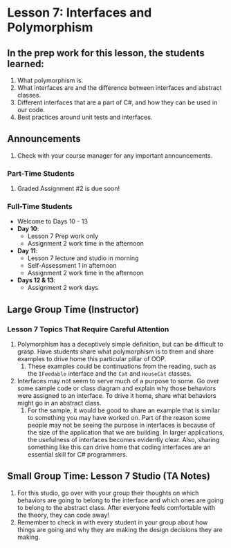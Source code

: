 # Lesson 7: Interfaces and Polymorphism

## In the prep work for this lesson, the students learned:
1. What polymorphism is.
1. What interfaces are and the difference between interfaces and abstract classes.
1. Different interfaces that are a part of C#, and how they can be used in our code.
1. Best practices around unit tests and interfaces.

## Announcements

1. Check with your course manager for any important announcements.

### Part-Time Students

1. Graded Assignment #2 is due soon! 

### Full-Time Students

* Welcome to Days 10 - 13
* **Day 10**:
    * Lesson 7 Prep work only
    * Assignment 2 work time in the afternoon
* **Day 11**:
    * Lesson 7 lecture and studio in morning
    * Self-Assessment 1 in afternoon
    * Assignment 2 work time in the afternoon
* **Days 12 & 13**:
    * Assignment 2 work days


## Large Group Time (Instructor)

### Lesson 7 Topics That Require Careful Attention
1. Polymorphism has a deceptively simple definition, but can be difficult to grasp. Have students share what polymorphism is to them and share examples to drive home this particular pillar of OOP.
    1. These examples could be continuations from the reading, such as the ``IFeedable`` interface and the ``Cat`` and ``HouseCat`` classes.
1. Interfaces may not seem to serve much of a purpose to some. Go over some sample code or class diagram and explain why those behaviors were assigned to an interface. To drive it home, share what behaviors might go in an abstract class.
    1. For the sample, it would be good to share an example that is similar to something you may have worked on. Part of the reason some people may not be seeing the purpose in interfaces is because of the size of the application that we are building. In larger applications, the usefulness of interfaces becomes evidently clear. Also, sharing something like this can drive home that coding interfaces are an essential skill for C# programmers.

## Small Group Time: Lesson 7 Studio (TA Notes)
1. For this studio, go over with your group their thoughts on which behaviors are going to belong to the interface and which ones are going to belong to the abstract class. After everyone feels comfortable with the theory, they can code away!
1. Remember to check in with every student in your group about how things are going and why they are making the design decisions they are making.